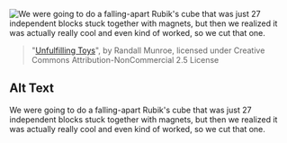 ![We were going to do a falling-apart Rubik's cube that was just 27 independent blocks stuck together with magnets, but then we realized it was actually really cool and even kind of worked, so we cut that one.](https://imgs.xkcd.com/comics/unfulfilling_toys.png)
> "[Unfulfilling Toys](https://xkcd.com/2049/)", by Randall Munroe, licensed under Creative Commons Attribution-NonCommercial 2.5 License

## Alt Text
We were going to do a falling-apart Rubik's cube that was just 27 independent blocks stuck together with magnets, but then we realized it was actually really cool and even kind of worked, so we cut that one.
